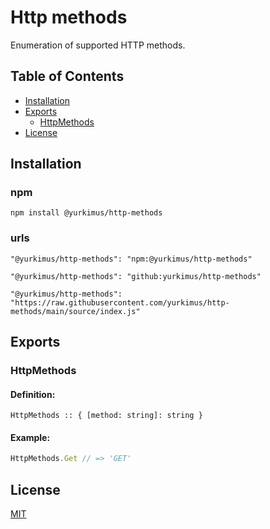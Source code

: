 # Http methods

Enumeration of supported HTTP methods.

## Table of Contents

- [Installation](#installation)
- [Exports](#exports)
  - [HttpMethods](#httpmethods)
- [License](#license)

## Installation

### npm

```
npm install @yurkimus/http-methods
```

### urls

```
"@yurkimus/http-methods": "npm:@yurkimus/http-methods"
```

```
"@yurkimus/http-methods": "github:yurkimus/http-methods"
```

```
"@yurkimus/http-methods": "https://raw.githubusercontent.com/yurkimus/http-methods/main/source/index.js"
```

## Exports

### HttpMethods

#### Definition:

```
HttpMethods :: { [method: string]: string }
```

#### Example:

```javascript
HttpMethods.Get // => 'GET'
```

## License

[MIT](LICENSE)
